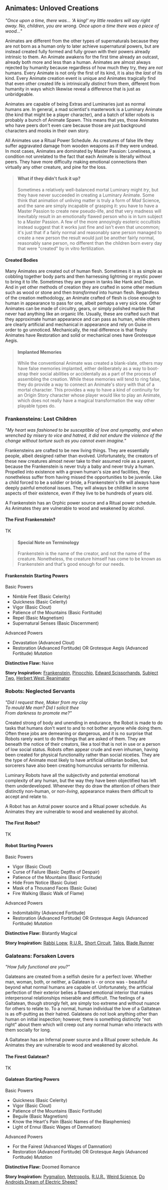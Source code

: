 ## Animates: Unloved Creations

_"Once upon a time, there was... 'A king!' my little readers will say right away. No, children, you are wrong. Once upon a time there was a piece of wood..."_

Animates are different from the other types of supernaturals because they are not born as a human only to later achieve supernatural powers, but are instead created fully formed and fully grown with their powers already intrinsic to them. An Animate awakens for the first time already an outcast, already both more and less than a human. Animates are almost always rejected by humanity because regardless of how much they try, they are _not_ humans. Every Animate is not only the first of its kind, it is also the _last_ of its kind. Every Animate creation event is unique and Animates tragically find that even other created life is intrinsically _distinct_ from them, different from humanity in ways which likewise reveal a difference that is just as unbridgeable.

Animates are capable of being Extras and Luminaries just as normal humans are. In general, a mad scientist's masterwork is a Luminary Animate (the kind that might be a player character), and a batch of killer robots is probably a bunch of Animate Spawn. This means that yes, those Animates who have peers don't even care because those are just background characters and mooks in their own story.

All Animates use a Ritual Power Schedule. As creatures of false life they suffer aggravated damage from wooden weapons as if they were undead. In most cases, Animates are dominated by Master Passion: Loneliness, a condition not unrelated to the fact that each Animate is literally without peers. They have more difficulty making emotional connections then virtually any other creature, and pine for the loss.

> #### What if they didn't fuck it up?
>
> Sometimes a relatively well-balanced mortal Luminary might _try_, but they have never succeeded in creating a Luminary Animate. Some think that animation of unliving matter is truly a form of *Mad* Science, and the sane are simply incapable of grasping it: you have to have a Master Passion to create new pseudo-life, and that very madness will inevitably result in an emotionally flawed person who is in turn subject to a Master Passion. A few of the more annoyingly esoteric occultists instead suggest that it works just fine and isn't even that uncommon; it's just that if a fairly normal and reasonably sane person managed to create a new person the result would just be another fairly normal, reasonably sane person, no different than the children born every day that were "created" by in vitro fertilization.

#### Created Bodies

Many Animates are created out of human flesh. Sometimes it is as simple as cobbling together body parts and then harnessing lightning or mystic power to bring it to life. Sometimes they are grown in tanks like Hank and Dean. And in yet other methods of creation they are crafted in some other medium such as wood or stone and then _transformed_ into human flesh. Regardless of the creation methodology, an Animate crafted of flesh is close enough to human in appearance to pass for one, albeit perhaps a very sick one. Other Animates can be made of circuitry, gears, or simply polished marble that never had anything like an organic life. Usually, these are crafted such that they approximate human appearance and can pass as human, while others are clearly artificial and mechanical in appearance and rely on Guise in order to go unnoticed. Mechanically, the real difference is that fleshy Animates have Restoration and solid or mechanical ones have Grotesque Aegis. 

> #### Implanted Memories
>
> While the conventional Animate was created a blank-slate, others may have false memories implanted, either deliberately as a way to boot-strap their social abilities or accidentally as a part of the process of assembling the creation. While these memories will tend to ring false, they do provide a way to connect an Animate's story with that of a mortal character. This provides a way to have a kind of continuity for an Origin Story character whose player would like to play an Animate, which does not really have a magical transformation the way other playable types do. 

### Frankensteins: Lost Children

_"My heart was fashioned to be susceptible of love and sympathy, and when wrenched by misery to vice and hatred, it did not endure the violence of the change without torture such as you cannot even imagine."_

Frankensteins are crafted to be new living things. They are essentially people, albeit designed rather than evolved. Unfortunately, the creators of these new creatures almost never take to their assumed role as a parent, because the Frankenstein is never truly a baby and never truly a human. Propelled into existence with a grown human's size and facilities, they nonetheless suffer from having missed the opportunities to be juvenile. Like a child forced to be a soldier or bride, a Frankenstein's life will always have deeply painful emotional issues. They will always be childlike in some aspects of their existence, even if they live to be hundreds of years old.

A Frankenstein has an Orphic power source and a Ritual power schedule. As Animates they are vulnerable to wood and weakened by alcohol.

#### The First Frankenstein?

TK

> #### Special Note on Terminology
>
> Frankenstein is the name of the creator, and not the name of the creature. Nonetheless, the creature himself has come to be known as Frankenstein and that's good enough for our needs.

#### Frankenstein Starting Powers

Basic Powers

* Nimble Feet (Basic Celerity)
* Quickness (Basic Celerity)
* Vigor (Basic Clout)
* Patience of the Mountains (Basic Fortitude)
* Repel (Basic Magnetism)
* Supernatural Senses (Basic Discernment)

Advanced Powers

* Devastation (Advanced Clout)
* Restoration (Advanced Fortitude) OR Grotesque Aegis (Advanced Fortitude) _Mutation_

**Distinctive Flaw:** Naive

**Story Inspiration:** [Frankenstein](http://www.imdb.com/title/tt0021884/), [Pinocchio](http://www.imdb.com/title/tt0032910/), [Edward Scissorhands](http://www.imdb.com/title/tt0099487/), [Subject Two](http://www.imdb.com/title/tt0492912/), [Herbert West: Reanimator](www.imdb.com/title/tt0089885/)

### Robots: Neglected Servants

_"Did I request thee, Maker from my clay  
To mould Me man? Did I solicit thee  
From darkness to promote me?"_

Created strong of body and unending in endurance, the Robot is made to do tasks that humans don't want to and to not bother anyone while doing them. Often these jobs are demeaning or dangerous, and it is no surprise that Robots rarely want to do the things that are asked of them. They are beneath the notice of their creators, like a tool that is not in use or a person of low social status. Robots often appear crude and even inhuman, having been created for physical functionality rather than social niceties. They are the type of Animate most likely to have artificial utilitarian bodies, but sorcerers have also been creating homunculus servants for millennia.

Luminary Robots have all the subjectivity and potential emotional complexity of any human, but the way they have been objectified has left them underdeveloped. Whenever they do draw the attention of others their distinctly non-human, or non-_living_, appearance makes them difficult to accept and relate to.

A Robot has an Astral power source and a Ritual power schedule. As Animates they are vulnerable to wood and weakened by alcohol.

#### The First Robot?

TK

#### Robot Starting Powers

Basic Powers

* Vigor (Basic Clout)
* Curse of Failure (Basic Depths of Despair)
* Patience of the Mountains (Basic Fortitude)
* Hide From Notice (Basic Guise)
* Mask of a Thousand Faces (Basic Guise)
* Fire Walking (Basic Walk of Flame)

Advanced Powers

* Indomitability (Advanced Fortitude)
* Restoration (Advanced Fortitude) OR Grotesque Aegis (Advanced Fortitude) _Mutation_

**Distinctive Flaw:** Blatantly Magical

**Story Inspiration:** [Rabbi Loew](https://en.wikipedia.org/wiki/Golem#The_classic_narrative:_The_Golem_of_Prague), [R.U.R.](https://en.wikipedia.org/wiki/R.U.R.), [Short Circuit](http://www.imdb.com/title/tt0091949/), [Talos](https://en.wikipedia.org/wiki/Talos), [Blade Runner](https://www.imdb.com/title/tt0083658/)

### Galateans: Forsaken Lovers

_"How fully functional are you?"_

Galateans are created from a selfish desire for a perfect lover. Whether man, woman, both, or neither, a Galatean is - or once was - beautiful beyond what normal humans are capable of. Unfortunately, the artificial perfection of their exterior belies a flawed emotional interior that makes interpersonal relationships miserable and difficult. The feelings of a Galtatean, though strongly felt, are simply too extreme and without nuance for others to relate to. To a normal, human individual the love of a Galtatean is as off-putting as their hatred. Galateans do not look anything other than human on initial inspection; however, there is something distinctly "not right" about them which will creep out any normal human who interacts with them socially for long.

A Galtatean has an Infernal power source and a Ritual power schedule. As Animates they are vulnerable to wood and weakened by alcohol.

#### The Firest Galatean?

TK

#### Galatean Starting Powers

Basic Powers

* Quickness (Basic Celerity)
* Vigor (Basic Clout)
* Patience of the Mountains (Basic Fortitude)
* Beguile (Basic Magnetism)
* Know the Heart's Pain (Basic Names of the Blasphemies)
* Light of Ennui (Basic Wages of Damnation)

Advanced Powers

* For the Fairest (Advanced Wages of Damnation)
* Restoration (Advanced Fortitude) OR Grotesque Aegis (Advanced Fortitude) _Mutation_

**Distinctive Flaw:** Doomed Romance

**Story Inspiration:** [Pygmalion](https://en.wikipedia.org/wiki/Pygmalion_%28mythology%29), [Metropolis](http://www.imdb.com/title/tt0017136/), [R.U.R.](https://en.wikipedia.org/wiki/R.U.R.), [Weird Science](http://www.imdb.com/title/tt0090305/), [Do Androids Dream of Electric Sheep?](https://en.wikipedia.org/wiki/Do_Androids_Dream_of_Electric_Sheep%3F)
